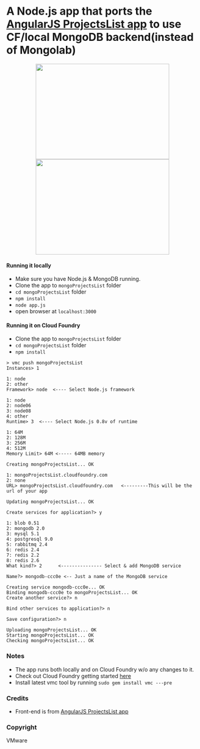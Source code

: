 <h1>A Node.js app that ports the <a href='http://angularjs.org/#mongolab-js' target='_blank'>AngularJS ProjectsList app</a> to use CF/local MongoDB backend(instead of Mongolab)</h1>

<p align="center">
<span style='align:left'> <img src="https://raw.github.com/rajaraodv/mongoProjectsList/master/appImg0.png" height="250px" width="350px" /></span><span style='align:left'> 
<img src="https://raw.github.com/rajaraodv/mongoProjectsList/master/appImg1.png" height="250px" width="350px" /></span>
</p>

#### Running it locally ####
* Make sure you have Node.js & MongoDB running.
* Clone the app to `mongoProjectsList` folder
* `cd mongoProjectsList` folder
* `npm install`
* `node app.js`
* open browser at `localhost:3000`


#### Running it on Cloud Foundry ####

* Clone the app to `mongoProjectsList` folder
* `cd mongoProjectsList` folder
* `npm install`

```
> vmc push mongoProjectsList
Instances> 1

1: node
2: other
Framework> node  <---- Select Node.js framework

1: node
2: node06
3: node08
4: other
Runtime> 3  <---- Select Node.js 0.8v of runtime

1: 64M
2: 128M
3: 256M
4: 512M
Memory Limit> 64M <----- 64MB memory

Creating mongoProjectsList... OK

1: mongoProjectsList.cloudfoundry.com
2: none
URL> mongoProjectsList.cloudfoundry.com   <---------This will be the url of your app

Updating mongoProjectsList... OK

Create services for application?> y

1: blob 0.51
2: mongodb 2.0
3: mysql 5.1
4: postgresql 9.0
5: rabbitmq 2.4
6: redis 2.4
7: redis 2.2
8: redis 2.6
What kind?> 2      <--------------- Select & add MongoDB service

Name?> mongodb-ccc0e <-- Just a name of the MongoDB service

Creating service mongodb-ccc0e... OK
Binding mongodb-ccc0e to mongoProjectsList... OK
Create another service?> n

Bind other services to application?> n

Save configuration?> n

Uploading mongoProjectsList... OK
Starting mongoProjectsList... OK
Checking mongoProjectsList... OK
```

### Notes ###
* The app runs both locally and on Cloud Foundry w/o any changes to it.
* Check out Cloud Foundry getting started <a href='http://docs.cloudfoundry.com/getting-started.html' target='_blank'>here</a>
* Install latest vmc tool by running `sudo gem install vmc ---pre`


### Credits ###
 * Front-end is from <a href='http://angularjs.org/#mongolab-js' target='_blank'>AngularJS ProjectsList app</a>

### Copyright ###
 VMware

